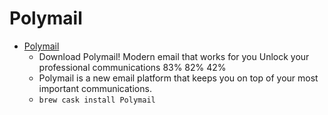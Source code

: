 # Polymail
- [Polymail](https://polymail.io/)
  -  Download Polymail! Modern email that works for you Unlock your professional communications 83% 82% 42%
  - Polymail is a new email platform that keeps you on top of your most important communications.
  - `brew cask install Polymail`
